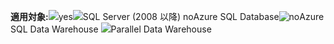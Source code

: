 <Token>**適用対象:**![](media/yes-icon.png)yes![SQL Server (2008 以降) no](media/no-icon.png)Azure SQL Database![no](media/no-icon.png)Azure SQL Data Warehouse ![](media/no-icon.png)Parallel Data Warehouse</Token>
